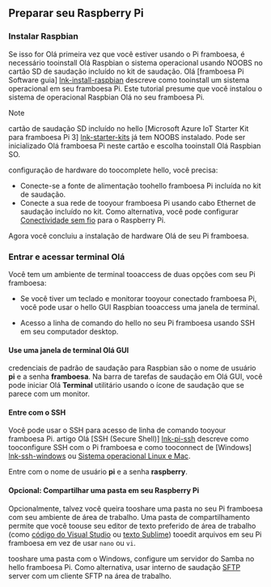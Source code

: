 ## <a name="prepare-your-raspberry-pi"></a>Preparar seu Raspberry Pi

### <a name="install-raspbian"></a>Instalar Raspbian

Se isso for Olá primeira vez que você estiver usando o Pi framboesa, é necessário tooinstall Olá Raspbian o sistema operacional usando NOOBS no cartão SD de saudação incluído no kit de saudação. Olá [framboesa Pi Software guia] [ lnk-install-raspbian] descreve como tooinstall um sistema operacional em seu framboesa Pi. Este tutorial presume que você instalou o sistema de operacional Raspbian Olá no seu framboesa Pi.

> [!NOTE]
> cartão de saudação SD incluído no hello [Microsoft Azure IoT Starter Kit para framboesa Pi 3] [ lnk-starter-kits] já tem NOOBS instalado. Pode ser inicializado Olá framboesa Pi neste cartão e escolha tooinstall Olá Raspbian SO.

configuração de hardware do toocomplete hello, você precisa:

- Conecte-se a fonte de alimentação toohello framboesa Pi incluída no kit de saudação.
- Conecte a sua rede de tooyour framboesa Pi usando cabo Ethernet de saudação incluído no kit. Como alternativa, você pode configurar [Conectividade sem fio][lnk-pi-wireless] para o Raspberry Pi.

Agora você concluiu a instalação de hardware Olá de seu Pi framboesa.

### <a name="sign-in-and-access-hello-terminal"></a>Entrar e acessar terminal Olá

Você tem um ambiente de terminal tooaccess de duas opções com seu Pi framboesa:

- Se você tiver um teclado e monitorar tooyour conectado framboesa Pi, você pode usar o hello GUI Raspbian tooaccess uma janela de terminal.

- Acesso a linha de comando do hello no seu Pi framboesa usando SSH em seu computador desktop.

#### <a name="use-a-terminal-window-in-hello-gui"></a>Use uma janela de terminal Olá GUI

credenciais de padrão de saudação para Raspbian são o nome de usuário **pi** e a senha **framboesa**. Na barra de tarefas de saudação em Olá GUI, você pode iniciar Olá **Terminal** utilitário usando o ícone de saudação que se parece com um monitor.

#### <a name="sign-in-with-ssh"></a>Entre com o SSH

Você pode usar o SSH para acesso de linha de comando tooyour framboesa Pi. artigo Olá [SSH (Secure Shell)] [ lnk-pi-ssh] descreve como tooconfigure SSH com o Pi framboesa e como tooconnect de [Windows] [ lnk-ssh-windows] ou [Sistema operacional Linux e Mac][lnk-ssh-linux].

Entre com o nome de usuário **pi** e a senha **raspberry**.

#### <a name="optional-share-a-folder-on-your-raspberry-pi"></a>Opcional: Compartilhar uma pasta em seu Raspberry Pi

Opcionalmente, talvez você queira tooshare uma pasta no seu Pi framboesa com seu ambiente de área de trabalho. Uma pasta de compartilhamento permite que você toouse seu editor de texto preferido de área de trabalho (como [código do Visual Studio](https://code.visualstudio.com/) ou [texto Sublime](http://www.sublimetext.com/)) tooedit arquivos em seu Pi framboesa em vez de usar `nano` ou `vi`.

tooshare uma pasta com o Windows, configure um servidor do Samba no hello framboesa Pi. Como alternativa, usar interno de saudação [SFTP](https://www.raspberrypi.org/documentation/remote-access/) server com um cliente SFTP na área de trabalho.

[lnk-install-raspbian]: https://www.raspberrypi.org/learning/software-guide/quickstart/
[lnk-pi-wireless]: https://www.raspberrypi.org/documentation/configuration/wireless/README.md
[lnk-pi-ssh]: https://www.raspberrypi.org/documentation/remote-access/ssh/README.md
[lnk-ssh-windows]: https://www.raspberrypi.org/documentation/remote-access/ssh/windows.md
[lnk-ssh-linux]: https://www.raspberrypi.org/documentation/remote-access/ssh/unix.md
[lnk-starter-kits]: https://azure.microsoft.com/develop/iot/starter-kits/